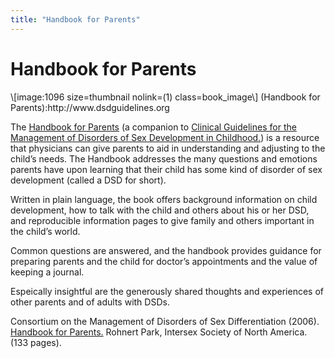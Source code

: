 ```yaml
---
title: "Handbook for Parents"
---
```


# Handbook for Parents

<p>\[image:1096 size=thumbnail nolink=(1) class=book_image\] (Handbook for Parents):http://www.dsdguidelines.org  </p>

<p>The <a href="http://www.dsdguidelines.org">Handbook for Parents</a> (a companion to <a href="http://www.dsdguidelines.org">Clinical Guidelines for the Management of Disorders of Sex Development in Childhood.</a>) is a resource that physicians can give parents to aid in understanding and adjusting to the child&#8217;s needs. The Handbook addresses the many questions and emotions parents have upon learning that their child has some kind of disorder of sex development (called a <span class="caps">DSD</span> for short).  </p>

<p>Written in plain language, the book offers background information on child development, how to talk with the child and others about his or her <span class="caps">DSD</span>, and reproducible information pages to give family and others important in the child&#8217;s world.  </p>

<p>Common questions are answered, and the handbook provides guidance for preparing parents and the child for doctor&#8217;s appointments and the value of keeping a journal.  </p>

<p>Espeically insightful are the generously shared thoughts and experiences of other parents and of adults with <span class="caps">DSD</span>s.  </p>

<p>Consortium on the Management of Disorders of Sex Differentiation (2006). <a href="http://www.dsdguidelines.org">Handbook for Parents.</a> Rohnert Park, Intersex Society of North America. (133 pages).</p>